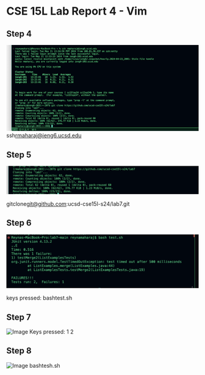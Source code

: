 # CSE 15L Lab Report 4 - Vim 

## Step 4

![Image](ahahello.jpg)
ssh<space>rmaharaj@ieng6.ucsd.edu<enter>


## Step 5
![Image](secondpart.jpg)

git<space>clone<space>git@github.com:ucsd-cse15l-s24/lab7.git<enter>

## Step 6
![Image](fivelab.jpg)

keys pressed: bash<space>test.sh<enter>


## Step 7
![Image](.jpg)
Keys pressed: <delete>1 2 

## Step 8
![Image](.jpg)
bash<enter>tesh.sh



